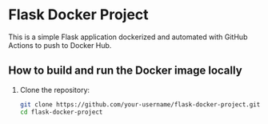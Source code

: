 # Flask Docker Project

This is a simple Flask application dockerized and automated with GitHub Actions to push to Docker Hub.

## How to build and run the Docker image locally

1. Clone the repository:

   ```bash
   git clone https://github.com/your-username/flask-docker-project.git
   cd flask-docker-project
